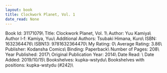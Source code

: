 ```yaml
---
layout: book
title: Clockwork Planet, Vol. 1
date_read: None
---
```


Book Id: 31171079\ 
Title: Clockwork Planet, Vol. 1\ 
Author: Yuu Kamiya\ 
Author l-f: Kamiya, Yuu\ 
Additional Authors: Tsubaki Himana, Kuro\ 
ISBN: 1632364476\ 
ISBN13: 9781632364470\ 
My Rating: 0\ 
Average Rating: 3.86\ 
Publisher: Kodansha Comics\ 
Binding: Paperback\ 
Number of Pages: 208\ 
Year Published: 2017\ 
Original Publication Year: 2014\ 
Date Read: \ 
Date Added: 2019/10/15\ 
Bookshelves: kupka-wstydu\ 
Bookshelves with positions: kupka-wstydu (#242)\ 


